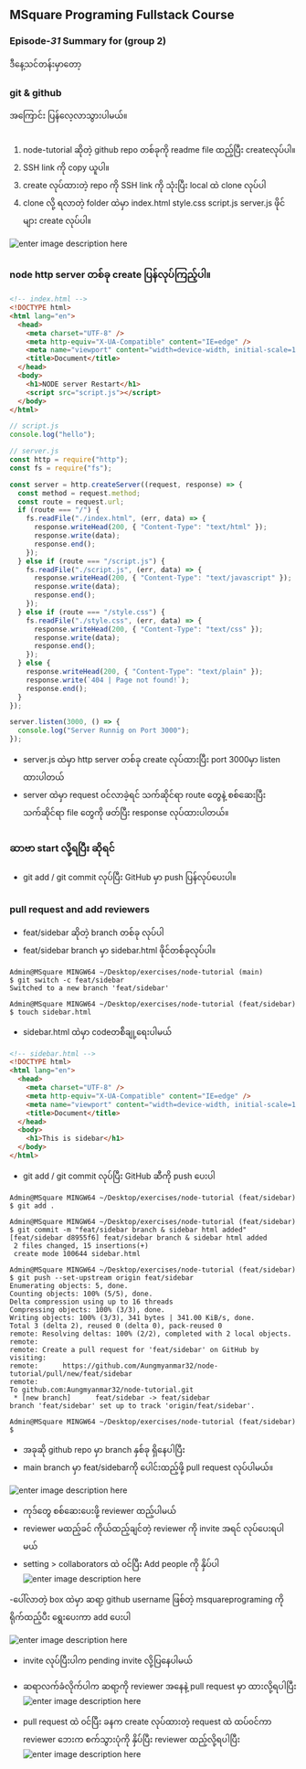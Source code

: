 ﻿
## MSquare Programing Fullstack Course
### Episode-*31* Summary for (group 2) 

ဒီနေ့သင်တန်းမှာတော့ <br>
### git & github

အကြောင်း ပြန်လေ့လာသွားပါမယ်။
##

1. node-tutorial ဆိုတဲ့ github repo တစ်ခုကို readme file ထည့်ပြီး createလုပ်ပါ။
2. SSH link ကို copy  ယူပါ။
3. create လုပ်ထားတဲ့ repo ကို SSH link ကို သုံးပြီး local ထဲ clone လုပ်ပါ 
4. clone လို့ ရလာတဲ့ folder ထဲမှာ index.html style.css script.js server.js ဖိုင်များ create လုပ်ပါ။

![enter image description here](https://raw.githubusercontent.com/Aungmyanmar32/msquare-fullstack-m2/main/ep31g21.png)
##
### node http server တစ်ခု create ပြန်လုပ်ကြည့်ပါ။

```html
<!-- index.html -->
<!DOCTYPE html>
<html lang="en">
  <head>
    <meta charset="UTF-8" />
    <meta http-equiv="X-UA-Compatible" content="IE=edge" />
    <meta name="viewport" content="width=device-width, initial-scale=1.0" />
    <title>Document</title>
  </head>
  <body>
    <h1>NODE server Restart</h1>
    <script src="script.js"></script>
  </body>
</html>
```
```js
// script.js
console.log("hello");
```
```js
// server.js
const http = require("http");
const fs = require("fs");

const server = http.createServer((request, response) => {
  const method = request.method;
  const route = request.url;
  if (route === "/") {
    fs.readFile("./index.html", (err, data) => {
      response.writeHead(200, { "Content-Type": "text/html" });
      response.write(data);
      response.end();
    });
  } else if (route === "/script.js") {
    fs.readFile("./script.js", (err, data) => {
      response.writeHead(200, { "Content-Type": "text/javascript" });
      response.write(data);
      response.end();
    });
  } else if (route === "/style.css") {
    fs.readFile("./style.css", (err, data) => {
      response.writeHead(200, { "Content-Type": "text/css" });
      response.write(data);
      response.end();
    });
  } else {
    response.writeHead(200, { "Content-Type": "text/plain" });
    response.write(`404 | Page not found!`);
    response.end();
  }
});

server.listen(3000, () => {
  console.log("Server Runnig on Port 3000");
});

```
- server.js ထဲမှာ http server တစ်ခု create လုပ်ထားပြီး port 3000မှာ listen ထားပါတယ်
- server  ထဲမှာ  request ၀င်လာခဲ့ရင် သက်ဆိုင်ရာ route တွေနဲ့ စစ်ဆေးပြီး   သက်ဆိုင်ရာ file တွေကို  ဖတ်ပြီး response လုပ်ထားပါတယ်။
##
### ဆာဗာ start လို့ရပြီး ဆိုရင် 
- git add / git commit လုပ်ပြီး GitHub မှာ push ပြန်လုပ်ပေးပါ။
##
##
### pull request and add reviewers
- feat/sidebar ဆိုတဲ့ branch  တစ်ခု လုပ်ပါ
- feat/sidebar branch မှာ sidebar.html ဖိုင်တစ်ခုလုပ်ပါ။
```properties
Admin@MSquare MINGW64 ~/Desktop/exercises/node-tutorial (main)
$ git switch -c feat/sidebar
Switched to a new branch 'feat/sidebar'

Admin@MSquare MINGW64 ~/Desktop/exercises/node-tutorial (feat/sidebar)
$ touch sidebar.html

```
- sidebar.html ထဲမှာ codeတစ်ိချု့ရေးပါမယ်
```html
<!-- sidebar.html -->
<!DOCTYPE html>
<html lang="en">
  <head>
    <meta charset="UTF-8" />
    <meta http-equiv="X-UA-Compatible" content="IE=edge" />
    <meta name="viewport" content="width=device-width, initial-scale=1.0" />
    <title>Document</title>
  </head>
  <body>
    <h1>This is sidebar</h1>  
  </body>
</html>
```
- git add / git commit လုပ်ပြီး GitHub  ဆီကို push ပေးပါ
```properties
Admin@MSquare MINGW64 ~/Desktop/exercises/node-tutorial (feat/sidebar)
$ git add .

Admin@MSquare MINGW64 ~/Desktop/exercises/node-tutorial (feat/sidebar)
$ git commit -m "feat/sidebar branch & sidebar html added"
[feat/sidebar d8955f6] feat/sidebar branch & sidebar html added
 2 files changed, 15 insertions(+)
 create mode 100644 sidebar.html

Admin@MSquare MINGW64 ~/Desktop/exercises/node-tutorial (feat/sidebar)
$ git push --set-upstream origin feat/sidebar
Enumerating objects: 5, done.
Counting objects: 100% (5/5), done.
Delta compression using up to 16 threads
Compressing objects: 100% (3/3), done.
Writing objects: 100% (3/3), 341 bytes | 341.00 KiB/s, done.
Total 3 (delta 2), reused 0 (delta 0), pack-reused 0
remote: Resolving deltas: 100% (2/2), completed with 2 local objects.
remote: 
remote: Create a pull request for 'feat/sidebar' on GitHub by visiting:
remote:      https://github.com/Aungmyanmar32/node-tutorial/pull/new/feat/sidebar
remote:
To github.com:Aungmyanmar32/node-tutorial.git
 * [new branch]      feat/sidebar -> feat/sidebar
branch 'feat/sidebar' set up to track 'origin/feat/sidebar'.

Admin@MSquare MINGW64 ~/Desktop/exercises/node-tutorial (feat/sidebar)
$
``` 
- အခုဆို github repo မှာ  branch နှစ်ခု ရှိနေပါပြီး
- main branch မှာ feat/sidebarကို ပေါင်းထည့်ဖို့  pull request လုပ်ပါမယ်။

![enter image description here](https://raw.githubusercontent.com/Aungmyanmar32/msquare-fullstack-m2/main/ep31g22.png)
- ကုဒ်တွေ စစ်ဆေးပေးဖို့ reviewer ထည့်ပါမယ်
- reviewer မထည့်ခင် ကိုယ်ထည့်ချင်တဲ့ reviewer ကို invite အရင် လုပ်ပေးရပါမယ်
- setting > collaborators ထဲ ၀င်ပြီး Add people ကို နှိပ်ပါ
![enter image description here](https://raw.githubusercontent.com/Aungmyanmar32/msquare-fullstack-m2/main/ep31g23.png)

-ပေါ်လာတဲ့ box ထဲမှာ ဆရာ့ github username ဖြစ်တဲ့ msquareprograming ကို ရိုက်ထည့်ပီး ရွေးပေးကာ add ပေးပါ

![enter image description here](https://raw.githubusercontent.com/Aungmyanmar32/msquare-fullstack-m2/main/ep31g24.png)

- invite လုပ်ပြီးပါက pending invite လို့ပြနေပါမယ်
- ဆရာလက်ခံလိုက်ပါက ဆရာ့ကို reviewer အနေနဲ့ pull request မှာ ထားလို့ရပါပြီး 
![enter image description here](https://raw.githubusercontent.com/Aungmyanmar32/msquare-fullstack-m2/main/ep31g25.png)

- pull request ထဲ ၀င်ပြီး  ခနက create လုပ်ထားတဲ့ request ထဲ ထပ်၀င်ကာ reviewer ဘေးက စက်သွားပုံကို နှိပ်ပြီး reviewer  ထည့်လို့ရပါပြီး
![enter image description here](https://raw.githubusercontent.com/Aungmyanmar32/msquare-fullstack-m2/main/ep31g26.png)
